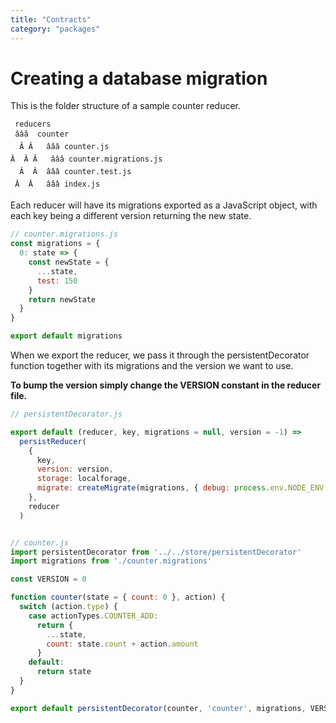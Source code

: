 ```yaml
---
title: "Contracts"
category: "packages"
---
```


# Creating a database migration




This is the folder structure of a sample counter reducer.

```
 reducers
 âââ  counter
  Â Â   âââ counter.js
Â  Â Â   âââ counter.migrations.js
  Â  Â  âââ counter.test.js
 Â  Â   âââ index.js
```
Each reducer will have its migrations exported as a JavaScript object, with each key being a different version returning the new state.

```js
// counter.migrations.js
const migrations = {
  0: state => {
    const newState = {
      ...state,
      test: 150
    }
    return newState
  }
}

export default migrations
```
When we export the reducer, we pass it through the persistentDecorator function together with its migrations and the version we want to use.

**To bump the version simply change the VERSION constant in the reducer file.**


```js
// persistentDecorator.js

export default (reducer, key, migrations = null, version = -1) =>
  persistReducer(
    {
      key,
      version: version,
      storage: localforage,
      migrate: createMigrate(migrations, { debug: process.env.NODE_ENV === 'development' })
    },
    reducer
  )


// counter.js
import persistentDecorator from '../../store/persistentDecorator'
import migrations from './counter.migrations'

const VERSION = 0

function counter(state = { count: 0 }, action) {
  switch (action.type) {
    case actionTypes.COUNTER_ADD:
      return {
        ...state,
        count: state.count + action.amount
      }
    default:
      return state
  }
}

export default persistentDecorator(counter, 'counter', migrations, VERSION)
```
